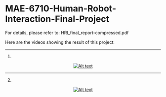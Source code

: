 # MAE-6710-Human-Robot-Interaction-Final-Project
For details, please refer to: HRI_final_report-compressed.pdf


Here are the videos showing the result of this project:

 
--------
1.
[<div align=center>![Alt text](https://img.youtube.com/vi/jYUz3kGwczo/0.jpg)</div>](https://www.youtube.com/watch?v=jYUz3kGwczo)

 
----------
2.
[<div align=center>![Alt text](https://img.youtube.com/vi/Nue245JfY4A/0.jpg)</div>](https://www.youtube.com/watch?v=Nue245JfY4A)
